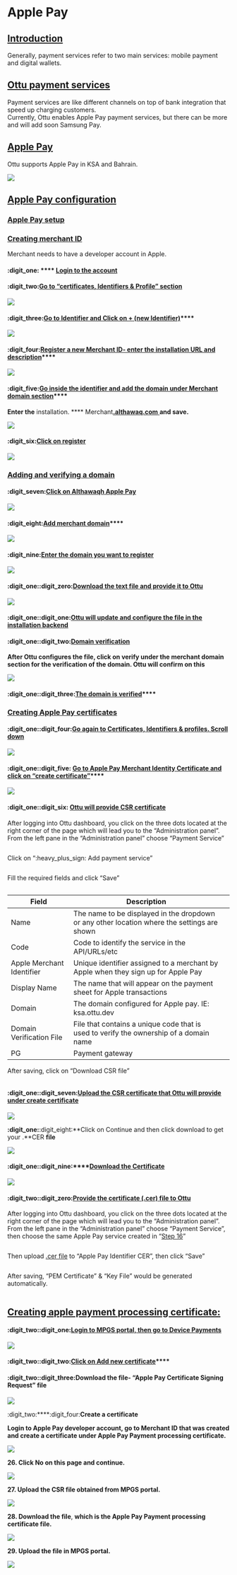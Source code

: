 # Apple Pay

## <mark style="color:blue;"></mark>[Introduction](apple-pay.md#introduction)

Generally, payment services refer to two main services: mobile payment and digital wallets.

## <mark style="color:blue;"></mark>[Ottu payment services](apple-pay.md#ottu-payment-services)

Payment services are like different channels on top of bank integration that speed up charging customers.\
Currently, Ottu enables Apple Pay payment services, but there can be more and will add soon Samsung Pay.

## [Apple Pay](apple-pay.md#apple-pay)

Ottu supports Apple Pay in KSA and Bahrain.

![](<../.gitbook/assets/Apple Pay.png>)

## [Apple Pay configuration](apple-pay.md#apple-pay-configuration)

### [Apple Pay setup](apple-pay.md#apple-pay-setup)

### [Creating merchant ID](apple-pay.md#creating-merchant-id)

Merchant needs to have a developer account in Apple.

#### ****:digit\_one: **** [**Login to the account**](apple-pay.md#login-to-the-account)****

#### ****:digit\_two:****[**Go to “certificates, Identifiers & Profile” section** ](apple-pay.md#go-to-certificates-identifiers-and-profile-section.)

![](../.gitbook/assets/creating-merchant-id.png)

#### ****:digit\_three:****[**Go to Identifier and Click on + (new Identifier)**](apple-pay.md#go-to-identifier-and-click-on-+-new-identifier)****

![](../.gitbook/assets/new-identifier.png)

#### ****:digit\_four:****[**Register a new Merchant ID- enter the installation URL and description**](apple-pay.md#register-a-new-merchant-id-enter-the-installation-url-and-description)****

![](<../.gitbook/assets/merchant-ids (1).png>)

#### ****:digit\_five:****[**Go inside the identifier and add the domain under Merchant domain section**](apple-pay.md#go-inside-the-identifier-and-add-the-domain-under-merchant-domain-section)****

&#x20;**Enter the** installation. **** Merchant[**.althawaq.com** ](http://merchant.althawaq.com)**and save.**&#x20;

![](../.gitbook/assets/5-register-merchant-id.png)

#### ****:digit\_six:****[**Click on register**](apple-pay.md#click-on-register)&#x20;

![](<../.gitbook/assets/6-clickon-reg (1).png>)

### <mark style="color:blue;"></mark>[Adding and verifying a domain](apple-pay.md#adding-and-verifying-a-domain)

#### ****:digit\_seven:****[**Click on Althawaqh** Apple Pay](apple-pay.md#click-on-althawaqh-apple-pay)

![](../.gitbook/assets/7-clickon-althawaqh.png)

#### ****:digit\_eight:****[**Add merchant domain**](apple-pay.md#add-merchant-domain)****

![](../.gitbook/assets/8-add-merchant-domain.png)

#### &#x20; :digit\_nine:****[**Enter the domain you want to register**](apple-pay.md#enter-the-domain-you-want-to-register)****

![](../.gitbook/assets/9-domain-reg.png)

#### ****:digit\_one:****:digit\_zero:****[**Download the text file and provide it to Ottu**](apple-pay.md#download-the-text-file-and-provide-it-to-ottu)****

![](../.gitbook/assets/10-download-file.png)

#### ****:digit\_one:****:digit\_one:****[**Ottu will update and configure the file in the installation backend**](apple-pay.md#ottu-will-update-and-configure-the-file-in-the-installation-backend.)****

#### :digit\_one::digit\_two:[Domain verification](apple-pay.md#domain-verification)

**After Ottu configures the file, click on verify under the merchant domain section for the verification of the domain. Ottu will confirm on this**

![](../.gitbook/assets/12-verfication-domain.png)

#### &#x20;:digit\_one:****:digit\_three:****[**The domain is verified**](apple-pay.md#the-domain-is-verified)****

### [Creating Apple Pay certificates](apple-pay.md#creating-apple-pay-certificates)

#### ****:digit\_one:****:digit\_four:****[**Go again to Certificates, Identifiers & profiles. Scroll down**](apple-pay.md#go-again-to-certificates-identifiers-and-profiles.-scroll-down)****

![](../.gitbook/assets/14-certifcate.png)

#### &#x20;:digit\_one::digit\_five: [**Go to Apple Pay Merchant Identity Certificate and click on “create certificate”**](apple-pay.md#go-to-apple-pay-merchant-identity-certificate-and-click-on-create-certificate)****

![](../.gitbook/assets/15-create-cert.png)

#### ****:digit\_one::digit\_six: [**Ottu will provide CSR certificate**](apple-pay.md#ottu-will-provide-csr-certificate)****

After logging into Ottu dashboard, you click on the three dots located at the right corner of the page which will lead you to the “Administration panel”. From the left pane in the “Administration panel” choose “Payment  Service”

<figure><img src="../.gitbook/assets/16-1 (1).png" alt=""><figcaption></figcaption></figure>

Click on “:heavy\_plus\_sign: Add payment service”

<figure><img src="../.gitbook/assets/16-2.png" alt=""><figcaption></figcaption></figure>

Fill the required fields and click “Save”

<figure><img src="../.gitbook/assets/16-3.png" alt=""><figcaption></figcaption></figure>

<table><thead><tr><th>Field</th><th>Description</th><th data-hidden></th></tr></thead><tbody><tr><td>Name</td><td>The name to be displayed in the dropdown or any other location where the settings are shown</td><td></td></tr><tr><td>Code</td><td>Code to identify the service in the API/URLs/etc</td><td></td></tr><tr><td>Apple Merchant Identifier</td><td>Unique identifier assigned to a merchant by Apple when they sign up for Apple Pay</td><td></td></tr><tr><td>Display Name</td><td>The name that will appear on the payment sheet for Apple transactions</td><td></td></tr><tr><td>Domain</td><td>The domain configured for Apple pay. IE: ksa.ottu.dev</td><td></td></tr><tr><td>Domain Verification File</td><td>File that contains a unique code that is used to verify the ownership of a domain name</td><td></td></tr><tr><td>PG</td><td>Payment gateway</td><td></td></tr></tbody></table>

After saving, click on “Download CSR file”&#x20;

<figure><img src="../.gitbook/assets/16-4.png" alt=""><figcaption></figcaption></figure>

#### ****:digit\_one:****:digit\_seven:****[**Upload the CSR certificate that Ottu will provide under create certificate**](apple-pay.md#upload-the-csr-certificate-that-ottu-will-provide-under-create-certificate)****

![](<../.gitbook/assets/17-get-certfile (1).png>)

****:digit\_one:****:digit\_eight:**Click on Continue and then click download to get your .**CER **file**

![](../.gitbook/assets/18-download-certfile.png)

#### ****:digit\_one:****:digit\_nine:****[**Download the Certificate**](apple-pay.md#download-the-certificate) &#x20;

![](../.gitbook/assets/19-download-file.png)

#### ****:digit\_two:****:digit\_zero:****[**Provide the certificate (.cer) file to Ottu**](apple-pay.md#provide-the-certificate-.cer-file-to-ottu)****

After logging into Ottu dashboard, you click on the three dots located at the right corner of the page which will lead you to the “Administration panel”. From the left pane in the “Administration panel” choose “Payment  Service”, then choose the same Apple Pay service  created in “[Step 16](apple-pay.md#ottu-will-provide-csr-certificate)”

<figure><img src="../.gitbook/assets/19.png" alt=""><figcaption></figcaption></figure>

Then upload [.cer file](apple-pay.md#download-the-certificate) to “Apple Pay Identifier CER”, then click “Save”

<figure><img src="../.gitbook/assets/19-1.png" alt=""><figcaption></figcaption></figure>



After saving, “PEM Certificate” & “Key File” would be generated automatically.&#x20;

<figure><img src="../.gitbook/assets/19-2.png" alt=""><figcaption></figcaption></figure>

## [Creating apple payment processing certificate:](apple-pay.md#creating-apple-payment-processing-certificate)

#### ****:digit\_two:****:digit\_one:****[**Login to MPGS portal, then go to Device Payments**](apple-pay.md#login-to-mpgs-portal-then-go-to-device-payments)****

![](../.gitbook/assets/22-device-payment.png)

#### :digit\_two:****:digit\_two:****[**Click on Add new certificate**](apple-pay.md#click-on-add-new-certificate)****

#### ****:digit\_two:****:digit\_three:**Download the file- “Apple Pay Certificate Signing Request” file**

![](../.gitbook/assets/24-cert-signingreq-file.png)

&#x20;:digit\_two:****:digit\_four:**Create a certificate**

**Login to Apple Pay developer account, go to Merchant ID that was created and create a certificate under Apple Pay Payment processing certificate.**

![](../.gitbook/assets/25-configure-merchantid.png)

&#x20;**26. Click No on this page and continue.**

![](../.gitbook/assets/26-click-no.png)

&#x20;**27. Upload the CSR file obtained from MPGS portal.**

![](../.gitbook/assets/27-uplpoad-csrfile.png)

**28. Download the file**, **which is the Apple Pay Payment processing certificate file.** &#x20;

![](../.gitbook/assets/28-download-processingfile.png)

**29. Upload the file in MPGS portal.**

![](../.gitbook/assets/29-upload-mpgsfile.png)
